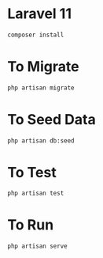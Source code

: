 # Laravel 11 

```sh
composer install
```

# To Migrate

```sh
php artisan migrate
```

# To Seed Data

```sh
php artisan db:seed
```

# To Test

```sh
php artisan test
```

# To Run

```sh
php artisan serve
```

